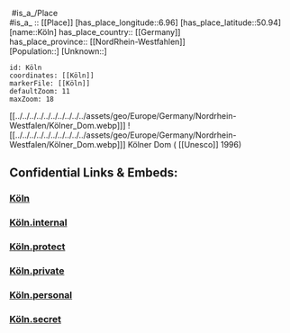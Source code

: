 ﻿---
location:
- 50.94
- 6.96
mapzoom:
- 7
- 12
mapmarker: city
type: City
tags:
- geo/City
SpocWebEntityId: 31529
isDeleted: false
confidential: public
aliases:
- Köln
- Koeln
- Cologne
- "Colonia Agrippina"
has_id_wikidata: Q365
twinned_administrative_body:
- '[[_Standards/WikiData/WD~Cluj-Napoca,100188]]'
- '[[_Standards/WikiData/WD~Treptow-Köpenick,158089]]'
- '[[_Standards/WikiData/WD~Jiaozuo,404429]]'
- '[[_Standards/WikiData/WD~Corinto,1132939]]'
- "[[_Standards/WikiData/WD~Rio_de_Janeiro,8678]]"
- '[[_Standards/WikiData/WD~Esch-sur-Alzette,16010]]'
- '[[_Standards/WikiData/WD~Thessaloniki,17151]]'
- '[[_Standards/WikiData/WD~Liverpool,24826]]'
- "[[_Standards/WikiData/WD~Tel_Aviv,33935]]"
- '[[_Standards/WikiData/WD~Rotterdam,34370]]'
- '[[_Standards/WikiData/WD~Kyoto,34600]]'
- '[[_Standards/WikiData/WD~Cork,36647]]'
- '[[_Standards/WikiData/WD~Turku,38511]]'
- '[[_Standards/WikiData/WD~Istanbul,406]]'
- '[[_Standards/WikiData/WD~Turin,495]]'
- '[[_Standards/WikiData/WD~Katowice,588]]'
- '[[_Standards/WikiData/WD~Lille,648]]'
- '[[_Standards/WikiData/WD~Volgograd,914]]'
- '[[_Standards/WikiData/WD~Beijing,956]]'
- '[[_Standards/WikiData/WD~Barcelona,1492]]'
- '[[_Standards/WikiData/WD~Tunis,3572]]'
- '[[_Standards/WikiData/WD~Liège,3992]]'
- '[[_Standards/WikiData/WD~Bethlehem,5776]]'
- '[[_Standards/WikiData/WD~Indianapolis,6346]]'
capital_of:
- "[[_Standards/WikiData/WD~Landschaftsverband_Rheinland,153468]]"
- "[[_Standards/WikiData/WD~Gallic_Empire,273025]]"
- "[[_Standards/WikiData/WD~Electorate_of_Cologne,7904317]]"
- "[[_Standards/WikiData/WD~Cologne_Government_Region,7927]]"
member_of:
- "[[_Standards/WikiData/WD~Landschaftsverband_Rheinland,153468]]"
- "[[_Standards/WikiData/WD~International_Association_for_Sports_and_Leisure_Facilities,475646]]"
- "[[_Standards/WikiData/WD~association_for_pedestrian_and_bicycle-friendly_cities,_townships_and_districts_in_North_Rhine_Westphalia,627637]]"
- "[[_Standards/WikiData/WD~Mayors_for_Peace,747279]]"
- "[[_Standards/WikiData/WD~Association_of_German_Airports,1433362]]"
- "[[_Standards/WikiData/WD~Climate_Alliance,1768108]]"
- "[[_Standards/WikiData/WD~League_of_Historical_Cities,9383972]]"
- "[[_Standards/WikiData/WD~Städtetag_Nordrhein-Westfalen,52144567]]"
- "[[_Standards/WikiData/WD~World_Cities_Culture_Forum,55098964]]"
- '[[_Standards/WikiData/WD~Q131586184,131586184]]'
contains_the_administrative_territorial_entity:
- '[[_Standards/WikiData/WD~Mülheim,153779]]'
- '[[_Standards/WikiData/WD~Rodenkirchen,446716]]'
- '[[_Standards/WikiData/WD~Cologne-Innenstadt,446857]]'
- '[[_Standards/WikiData/WD~Chorweiler,446864]]'
- '[[_Standards/WikiData/WD~Kalk,446870]]'
- '[[_Standards/WikiData/WD~Ehrenfeld,458126]]'
- '[[_Standards/WikiData/WD~Porz,458242]]'
- '[[_Standards/WikiData/WD~Lindenthal,518491]]'
- '[[_Standards/WikiData/WD~Nippes,518604]]'
instance_of:
- '[[_Standards/WikiData/WD~metropolis,200250]]'
- "[[_Standards/WikiData/WD~Hanseatic_city,707813]]"
- "[[_Standards/WikiData/WD~big_city,1549591]]"
- "[[_Standards/WikiData/WD~Roman_city,2202509]]"
- "[[_Standards/WikiData/WD~urban_municipality_in_Germany,42744322]]"
- "[[_Standards/WikiData/WD~urban_district_of_North_Rhine-Westphalia,85635630]]"
described_by_source:
- "[[_Standards/WikiData/WD~Catholic_Encyclopedia,302556]]"
- "[[_Standards/WikiData/WD~Regesta_Imperii,316838]]"
- "[[_Standards/WikiData/WD~Brockhaus_and_Efron_Encyclopedic_Dictionary,602358]]"
- "[[_Standards/WikiData/WD~Encyclopædia_Britannica_11th_edition,867541]]"
- "[[_Standards/WikiData/WD~The_Nuttall_Encyclopædia,3181656]]"
- "[[_Standards/WikiData/WD~Sytin_Military_Encyclopedia,4114391]]"
- "[[_Standards/WikiData/WD~Jewish_Encyclopedia_of_Brockhaus_and_Efron,4173137]]"
- "[[_Standards/WikiData/WD~Small_Brockhaus_and_Efron_Encyclopedic_Dictionary,19180675]]"
- '[[_Standards/WikiData/WD~Q19230673,19230673]]'
history_of_topic: "[[_Standards/WikiData/WD~history_of_Cologne,566781]]"
archives_at: "[[_Standards/WikiData/WD~Historical_Archive_of_the_City_of_Cologne,664138]]"
different_from: '[[_Standards/WikiData/WD~Kolonia,1210272]]'
demographics_of_topic: "[[_Standards/WikiData/WD~demographics_of_Cologne,1309813]]"
topic_s_main_Wikimedia_portal: '[[_Standards/WikiData/WD~Portal_Cologne,11380304]]'
legislative_body: "[[_Standards/WikiData/WD~city_council_of_Cologne,17484711]]"
head_of_government: "[[_Standards/WikiData/WD~Henriette_Reker,19285371]]"
visitor_center: "[[_Standards/WikiData/WD~Cologne_Tourist_Board,27903825]]"
office_held_by_head_of_government: "[[_Standards/WikiData/WD~Lord_Mayor_of_Cologne,52220796]]"
open_data_portal: "[[_Standards/WikiData/WD~Open_Data_portal_Köln,63428438]]"
economy_of_topic: "[[_Standards/WikiData/WD~economy_of_Cologne,100866188]]"
panoramic_view:
- "http://commons.wikimedia.org/wiki/Special:FilePath/Cologne%20-%20Panoramic%20Image%20of%20the%20old%20town%20at%20dusk.jpg"
- "http://commons.wikimedia.org/wiki/Special:FilePath/Koelnpanorama.jpg"
page_banner: "http://commons.wikimedia.org/wiki/Special:FilePath/Cologne%20-%20Panoramic%20Image%20of%20the%20old%20town%20at%20dusk.jpg"
flag_image: "http://commons.wikimedia.org/wiki/Special:FilePath/Flagge%20K%C3%B6ln.svg"
location_map: "http://commons.wikimedia.org/wiki/Special:FilePath/Koelngliederung.svg"
locator_map_image: "http://commons.wikimedia.org/wiki/Special:FilePath/Locator%20map%20K%20in%20Germany.svg"
nighttime_view: "http://commons.wikimedia.org/wiki/Special:FilePath/Old%20town%20of%20cologne%20during%20the%20flood%20in%20january%202018%20%2827824836999%29.jpg"
video:
- "http://commons.wikimedia.org/wiki/Special:FilePath/Rekonstruktion%20der%20Stadt%20K%C3%B6ln%20im%2017.%20Jahrhundert.webm"
- "http://commons.wikimedia.org/wiki/Special:FilePath/Google%20Timelapse-%20Cologne%2C%20Germany.webm"
satellite_view: "http://commons.wikimedia.org/wiki/Special:FilePath/Rhine%20River%20in%20August%202022%20ESA24407722.jpeg"
image: "http://commons.wikimedia.org/wiki/Special:FilePath/Stadtbild%20K%C3%B6ln%20%2850MP%29.jpg"
described_at_URL:
- "https://www.kek-online.de/medienkonzentration/mediendatenbank/#/profile/shareholder/5c5027d6-5551-4b8a-b8b0-fbebd3f824fe"
- "https://www.meyersgaz.org/place/10300009"
external_data_available_at_URL: "https://www.offenedaten-koeln.de/"
German_municipality_key: 05315000
German_regional_key: 053150000000
Provenio_UUID: 60f9c547-e489-4854-a125-b4ad548de2d3
BHCL_UUID:
- bbc2d413-3e92-4b80-b353-525706773a65
- cb255566-65ef-44ed-8fe1-0c1d5e717037
named_after: "[[_Standards/WikiData/WD~Colonia_Claudia_Ara_Agrippinensium,23048]]"
country: '[[_Standards/WikiData/WD~Germany,183]]'
patron_saint: "[[_Standards/WikiData/WD~Saint_Peter,33923]]"
elevation_above_sea_level: 59
licence_plate_code: K
social_media_followers:
- 1703
- 1737
- 1755
postal_code:
- 51145
- 50667
- 50679
- 50935
- 50678
- 50674
- 50677
- 50765
- 51149
- 50676
- 50735
- 50859
- 51107
- 50997
- 50823
- 51109
- 50670
- 50668
- 50996
- 50969
- 51069
- 51067
- 51147
- 50733
- 50858
- 51103
- 50827
- 51063
- 51065
- 51143
- 51061
- 50999
- 50672
- 50737
- 50931
- 50739
- 50968
- 50937
- 50939
- 51105
- 50829
- 50767
- 50833
- 50825
local_dialing_code:
- 2233
- 2203
- 221
- 2236
- 2232
- 2234
short_name:
- K
- Kn
area: 405.01
male_population: 528075
female_population: 555423
Commons_category: Cologne
Commons_gallery: Cologne
official_name: "Stadt Köln"
population: 1087353
OmegaWiki_Defined_Meaning: 399141
subreddit: cologne
Image_Archive_Herder_Institute: Q365
German_district_key: 05315
hashtag: Köln
Dewey_Decimal_Classification: 2--435514
native_label:
- Köln
- Kölle
coat_of_arms_image: "http://commons.wikimedia.org/wiki/Special:FilePath/DEU%20Koeln%20COA.svg"
demonym:
- Kölner
- Kölnerin
- Kölnerinnen
- Cologner
- Kolonjano
- colonés
- colonesa
- Colognais
- Colognaise
GitHub_topic: koeln
WOEID: 667931
U_S_National_Archives_Identifier: 10044969
EU_Participant_Identification_Code: 997438973
EU_VAT_number: DE122790626
HASC: DE.NW.KO
NUTS_code: DEA23
Mastodon_address: koeln@social.cologne
X_Twitter_username: Koeln
YouTube_handle: Koeln
Wolfram_Language_entity_code: "Entity[\"City\", {\"Cologne\", \"NorthRhineWestphalia\", \"Germany\"}]"
Facebook_username: stadt.koeln50
Instagram_username: stadt.koeln
Threads_username: stadt.koeln
ISNI: 0000000123094618
official_website: "https://www.stadt-koeln.de/"
Bluesky_handle: stadt-koeln.de
coordinate_location: "Point(6.957777777 50.942222222)"
located_in_or_next_to_body_of_water: '[[_Standards/WikiData/WD~Rhine,584]]'
shares_border_with:
- '[[_Standards/WikiData/WD~Leverkusen,2938]]'
- '[[_Standards/WikiData/WD~Hürth,4060]]'
- "[[_Standards/WikiData/WD~Rhein-Kreis_Neuss,6253]]"
- '[[_Standards/WikiData/WD~Mettmann,6257]]'
- "[[_Standards/WikiData/WD~Rhein-Sieg_District,6287]]"
- "[[_Standards/WikiData/WD~Rhein-Berg_District,6295]]"
- "[[_Standards/WikiData/WD~Rhein-Erft_District,6292]]"
located_in_time_zone:
- '[[_Standards/WikiData/WD~UTC+01_00,6655]]'
- '[[_Standards/WikiData/WD~UTC+02_00,6723]]'
located_in_the_administrative_territorial_entity: "[[_Standards/WikiData/WD~Cologne_Government_Region,7927]]"
---

﻿
 #is_a_/Place  
#is_a_ :: [[Place]] 
[has_place_longitude::6.96] 
[has_place_latitude::50.94] 
[name::Köln] 
has_place_country:: [[Germany]]  
has_place_province:: [[NordRhein-Westfahlen]]  
[Population::] 
[Unknown::] 


```leaflet
id: Köln
coordinates: [[Köln]] 
markerFile: [[Köln]] 
defaultZoom: 11 
maxZoom: 18
```

[[../../../../../../../../../../assets/geo/Europe/Germany/Nordrhein-Westfalen/Kölner_Dom.webp]]] ![[../../../../../../../../../../assets/geo/Europe/Germany/Nordrhein-Westfalen/Kölner_Dom.webp]]] 
Kölner Dom ( [[Unesco]] 1996) 

## Confidential Links & Embeds: 

### [Köln](/_public/Earth/Continent/Europe/Europe~Central/Germany/Germany~West/Nord_Rhein-Westfalen/counties~NW/Köln/Köln.md) 

### [Köln.internal](/_internal/Earth/Continent/Europe/Europe~Central/Germany/Germany~West/Nord_Rhein-Westfalen/counties~NW/Köln/Köln.internal.md) 

### [Köln.protect](/_protect/Earth/Continent/Europe/Europe~Central/Germany/Germany~West/Nord_Rhein-Westfalen/counties~NW/Köln/Köln.protect.md) 

### [Köln.private](/_private/Earth/Continent/Europe/Europe~Central/Germany/Germany~West/Nord_Rhein-Westfalen/counties~NW/Köln/Köln.private.md) 

### [Köln.personal](/_personal/Earth/Continent/Europe/Europe~Central/Germany/Germany~West/Nord_Rhein-Westfalen/counties~NW/Köln/Köln.personal.md) 

### [Köln.secret](/_secret/Earth/Continent/Europe/Europe~Central/Germany/Germany~West/Nord_Rhein-Westfalen/counties~NW/Köln/Köln.secret.md) 
